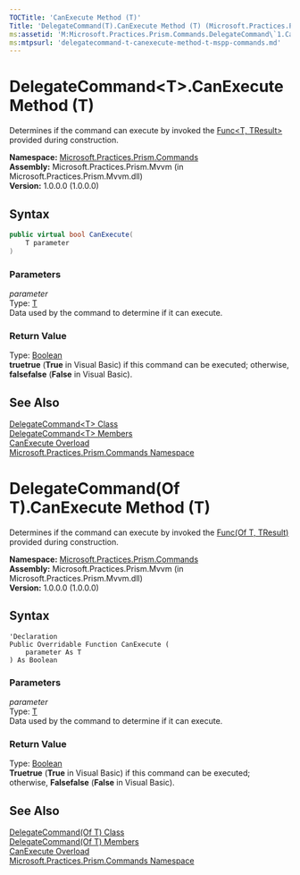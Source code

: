 ```yaml
---
TOCTitle: 'CanExecute Method (T)'
Title: 'DelegateCommand(T).CanExecute Method (T) (Microsoft.Practices.Prism.Commands)'
ms:assetid: 'M:Microsoft.Practices.Prism.Commands.DelegateCommand\`1.CanExecute(\`0)'
ms:mtpsurl: 'delegatecommand-t-canexecute-method-t-mspp-commands.md'
---
```


# DelegateCommand&lt;T&gt;.CanExecute Method (T)

Determines if the command can execute by invoked the [Func&lt;T, TResult&gt;](http://msdn.microsoft.com/en-us/library/bb549151) provided during construction.

**Namespace:** [Microsoft.Practices.Prism.Commands](/patterns-practices/reference/mspp-commands-namespace)<br/>
**Assembly:** Microsoft.Practices.Prism.Mvvm (in Microsoft.Practices.Prism.Mvvm.dll) <br/>
**Version:** 1.0.0.0 (1.0.0.0)

## Syntax

```C#
public virtual bool CanExecute(
	T parameter
)
```

### Parameters

*parameter*  
Type: [T](/patterns-practices/reference/delegatecommand-t-class-mspp-commands)  
Data used by the command to determine if it can execute.

### Return Value

Type: [Boolean](http://msdn.microsoft.com/en-us/library/a28wyd50)  
**truetrue** (**True** in Visual Basic) if this command can be executed; otherwise, **falsefalse** (**False** in Visual Basic).

## See Also

[DelegateCommand&lt;T&gt; Class](/patterns-practices/reference/delegatecommand-t-class-mspp-commands)<br/>
[DelegateCommand&lt;T&gt; Members](/patterns-practices/reference/delegatecommand-t-members-mspp-commands)<br/>
[CanExecute Overload](/patterns-practices/reference/delegatecommand-t-canexecute-method-mspp-commands)<br/>
[Microsoft.Practices.Prism.Commands Namespace](/patterns-practices/reference/mspp-commands-namespace)<br/>


# DelegateCommand(Of T).CanExecute Method (T)

Determines if the command can execute by invoked the [Func(Of T, TResult)](http://msdn.microsoft.com/en-us/library/bb549151) provided during construction.

**Namespace:** [Microsoft.Practices.Prism.Commands](/patterns-practices/reference/mspp-commands-namespace)<br/>
**Assembly:** Microsoft.Practices.Prism.Mvvm (in Microsoft.Practices.Prism.Mvvm.dll) <br/>
**Version:** 1.0.0.0 (1.0.0.0)

## Syntax

```VB
'Declaration
Public Overridable Function CanExecute ( 
	parameter As T
) As Boolean
```

### Parameters

*parameter*  
Type: [T](/patterns-practices/reference/delegatecommand-t-class-mspp-commands)  
Data used by the command to determine if it can execute.

### Return Value

Type: [Boolean](http://msdn.microsoft.com/en-us/library/a28wyd50)  
**Truetrue** (**True** in Visual Basic) if this command can be executed; otherwise, **Falsefalse** (**False** in Visual Basic).

## See Also

[DelegateCommand(Of T) Class](/patterns-practices/reference/delegatecommand-t-class-mspp-commands)<br/>
[DelegateCommand(Of T) Members](/patterns-practices/reference/delegatecommand-t-members-mspp-commands)<br/>
[CanExecute Overload](/patterns-practices/reference/delegatecommand-t-canexecute-method-mspp-commands)<br/>
[Microsoft.Practices.Prism.Commands Namespace](/patterns-practices/reference/mspp-commands-namespace)<br/>